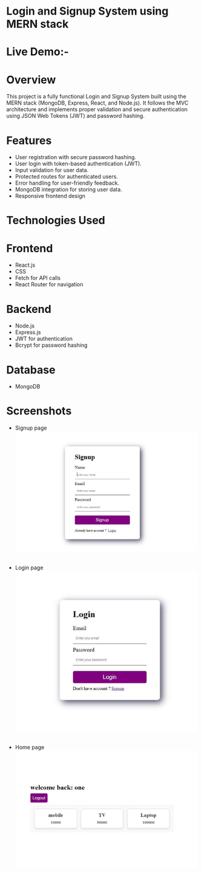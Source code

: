 
# Login and Signup System using MERN stack

# Live Demo:- 

# Overview
This project is a fully functional Login and Signup System built using the MERN stack (MongoDB, Express, React, and Node.js). It follows the MVC architecture and implements proper validation and secure authentication using JSON Web Tokens (JWT) and password hashing.


# Features
- User registration with secure password hashing.
- User login with token-based authentication (JWT).
- Input validation for user data.
- Protected routes for authenticated users.
- Error handling for user-friendly feedback.
- MongoDB integration for storing user data.
- Responsive frontend design


# Technologies Used
# Frontend
- React.js
-  CSS
- Fetch for API calls
- React Router for navigation
  
# Backend
- Node.js
- Express.js
- JWT for authentication
- Bcrypt for password hashing
  
# Database 
- MongoDB

# Screenshots
- Signup page
  <img src="https://github.com/irshad1601/Signup-Login-System/blob/main/Frontend/src/assets/Signup.JPG" alt="Signup page" />

  ##
- Login page <br />
![Login page](https://github.com/irshad1601/Signup-Login-System/blob/main/Frontend/src/assets/Login.JPG)

##
- Home page <br />
![Home page](https://github.com/irshad1601/Signup-Login-System/blob/main/Frontend/src/assets/home.JPG)
